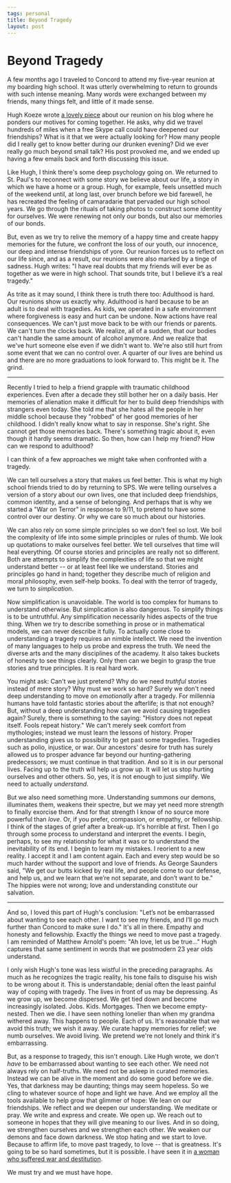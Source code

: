 ```yaml
--- 
tags: personal
title: Beyond Tragedy
layout: post
---
```

# Beyond Tragedy

A few months ago I traveled to Concord to attend my five-year reunion at my boarding high school. It was utterly overwhelming to return to grounds with such intense meaning. Many words were exchanged between my friends, many things felt, and little of it made sense. 

Hugh Koeze wrote [a lovely piece][hugh] about our reunion on his blog where he ponders our motives for coming together. He asks, why did we travel hundreds of miles when a free Skype call could have deepened our friendships? What is it that we were actually looking for? How many people did I really get to know better during our drunken evening? Did we ever really go much beyond small talk? His post provoked me, and we ended up having a few emails back and forth discussing this issue. 

[hugh]: http://hughkoeze.wordpress.com/2013/06/10/thoughts-on-my-high-school-reunion/

Like Hugh, I think there's some deep psychology going on. We returned to St. Paul's to reconnect with some story we believe about our life, a story in which we have a home or a group. Hugh, for example, feels unsettled much of the weekend until, at long last, over brunch before we bid farewell, he has recreated the feeling of camaradarie that pervaded our high school years. We go through the rituals of taking photos to construct some identity for ourselves. We were renewing not only our bonds, but also our memories of our bonds. 

But, even as we try to relive the memory of a happy time and create happy memories for the future, we confront the loss of our youth, our innocence, our deep and intense friendships of yore. Our reunion forces us to reflect on our life since, and as a result, our reunions were also marked by a tinge of sadness. Hugh writes: "I have real doubts that my friends will ever be as together as we were in high school. That sounds trite, but I believe it’s a real tragedy." 

As trite as it may sound, I think there is truth there too: Adulthood is hard. Our reunions show us exactly why. Adulthood is hard because to be an adult is to deal with tragedies. As kids, we operated in a safe environment where forgiveness is easy and hurt can be undone. Now actions have real consequences. We can't just move back to be with our friends or parents. We can't turn the clocks back. We realize, all of a sudden, that our bodies can't handle the same amount of alcohol anymore. And we realize that we've hurt someone else even if we didn't want to. We're also still hurt from some event that we can no control over. A quarter of our lives are behind us and there are no more graduations to look forward to. This might be it. The grind. 

--------------------------------------

Recently I tried to help a friend grapple with traumatic childhood experiences. Even after a decade they still bother her on a daily basis. Her memories of alienation make it difficult for her to build deep friendships with strangers even today. She told me that she hates all the people in her middle school because they "robbed" of her good memories of her childhood. I didn't really know what to say in response. She's right. She cannot get those memories back. There's something tragic about it, even though it hardly seems dramatic. So then, how can I help my friend? How can we respond to adulthood? 

I can think of a few approaches we might take when confronted with a tragedy. 

We can tell ourselves a story that makes us feel better. This is what my high school friends tried to do by returning to SPS. We were telling ourselves a version of a story about our own lives, one that included deep friendships, common identity, and a sense of belonging. And perhaps that is why we started a "War on Terror" in response to 9/11, to pretend to have some control over our destiny. Or why we care so much about our histories. 

We can also rely on some simple principles so we don't feel so lost. We boil the complexity of life into some simple principles or rules of thumb. We look up quotations to make ourselves feel better. We tell ourselves that time will heal everything. Of course stories and principles are really not so different. Both are attempts to simplify the complexities of life so that we might understand better -- or at least feel like we understand. Stories and principles go hand in hand; together they describe much of religion and moral philosophy, even self-help books. To deal with the terror of tragedy, we turn to _simplication_. 

Now simplification is unavoidable. The world is too complex for humans to understand otherwise. But simplication is also dangerous. To simplify things is to be untruthful. Any simplification necessarily hides aspects of the true thing. When we try to describe something in prose or in mathematical models, we can never describe it fully. To actually come close to understanding a tragedy requires an nimble intellect. We need the invention of many languages to help us probe and express the truth. We need the diverse arts and the many disciplines of the academy. It also takes buckets of honesty to see things clearly. Only then can we begin to grasp the true stories and true principles. It is real hard work. 

You might ask: Can't we just pretend? Why do we need _truthful_ stories instead of mere story? Why must we work so hard? Surely we don't need deep understanding to move on _emotionally_ after a tragedy. For millennia humans have told fantastic stories about the afterlife; is that not enough? But, without a deep understanding how can we avoid causing tragedies again? Surely, there is something to the saying: "History does not repeat itself. Fools repeat history." We can't merely seek comfort from mythologies; instead we must learn the lessons of history. Proper understanding gives us to possibility to get past some tragedies. Tragedies such as polio, injustice, or war. Our ancestors' desire for truth has surely allowed us to prosper advance far beyond our hunting-gathering predecessors; we must continue in that tradition. And so it is in our personal lives. Facing up to the truth will help us grow up. It will let us stop hurting ourselves and other others. So, yes, it is not enough to just simplify. We need to actually _understand_. 

[saunders]: http://asnews.syr.edu/newsevents_2013/releases/george_saunders_convocation.html

But we also need something more. Understanding summons our demons, illuminates them, weakens their spectre, but we may yet need more strength to finally exorcise them. And for that strength I know of no source more powerful than _love_. Or, if you prefer, compassion, or empathy, or fellowship. I think of the stages of grief after a break-up. It's horrible at first. Then I go through some process to understand and interpret the events. I begin, perhaps, to see my relationship for what it was or to understand the inevitability of its end. I begin to learn my mistakes. I reorient to a new reality. I accept it and I am content again. Each and every step would be so much harder without the support and love of friends. As George Saunders said, "We get our butts kicked by real life, and people come to our defense, and help us, and we learn that we’re not separate, and don’t want to be." The hippies were not wrong; love and understanding constitute our salvation. 

[body]: http://www.washingtonpost.com/lifestyle/style/youre-not-pretty-enough-dealing-with-ugly-self-doubt/2013/08/09/4928a4c0-f932-11e2-b018-5b8251f0c56e_story.html?hpid=z1

------------------------------------

And so, I loved this part of Hugh's conclusion: "Let’s not be embarrassed about wanting to see each other. I want to see my friends, and I’ll go much further than Concord to make sure I do." It's all in there. Empathy and honesty and fellowship. Exactly the things we need to move past a tragedy. I am reminded of Matthew Arnold's poem: "Ah love, let us be true..." Hugh captures that same sentiment in words that we postmodern 23 year olds understand. 

I only wish Hugh's tone was less wistful in the preceding paragraphs. As much as he recognizes the tragic reality, his tone fails to disguise his wish to be wrong about it. This is understandable; denial often the least painful way of coping with tragedy. The lives in front of us may be depressing. As we grow up, we become dispersed. We get tied down and become increasingly isolated. Jobs. Kids. Mortgages. Then we become empty-nested. Then we die. I have seen nothing lonelier than when my grandma withered away. This happens to people. Each of us. It's reasonable that we avoid this truth; we wish it away. We curate happy memories for relief; we numb ourselves. We avoid living. We pretend we're not lonely and think it's embarrassing. 

But, as a response to tragedy, this isn't enough. Like Hugh wrote, we don't _have_ to be embarrassed about wanting to see each other. We need not always rely on half-truths. We need not be asleep in curated memories. Instead we can be alive in the moment and do some good before we die. Yes, that darkness may be daunting; things may seem hopeless. So we cling to whatever source of hope and light we have. And we employ all the tools available to help grow that glimmer of hope: We lean on our friendships. We reflect and we deepen our understanding. We meditate or pray. We write and express and create. We open up. We reach out to someone in hopes that they will give meaning to our lives. And in so doing, we strengthen ourselves and we strengthen each other. We weaken our demons and face down darkness. We stop hating and we start to love. Because to affirm life, to move past tragedy, to love -- that is greatness. It's going to be so hard sometimes, but it is possible. I have seen it in [a woman who suffered war and destitution][greatness]. 

We must try and we must have hope. 

[greatness]: http://mbwong.com/2013/01/04/what-is-greatness.html

